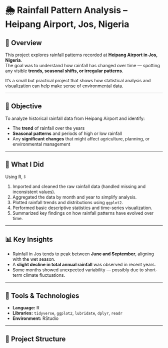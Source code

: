# 🌦️ Rainfall Pattern Analysis – Heipang Airport, Jos, Nigeria  

## 📘 Overview  
This project explores rainfall patterns recorded at **Heipang Airport in Jos, Nigeria**.  
The goal was to understand how rainfall has changed over time — spotting any visible **trends, seasonal shifts, or irregular patterns**.  

It’s a small but practical project that shows how statistical analysis and visualization can help make sense of environmental data.  

---

## 🎯 Objective  
To analyze historical rainfall data from Heipang Airport and identify:  
- The **trend** of rainfall over the years  
- **Seasonal patterns** and periods of high or low rainfall  
- Any **significant changes** that might affect agriculture, planning, or environmental management  

---

## 🧠 What I Did  
Using R, I:  
1. Imported and cleaned the raw rainfall data (handled missing and inconsistent values).  
2. Aggregated the data by month and year to simplify analysis.  
3. Plotted rainfall trends and distributions using `ggplot2`.  
4. Performed basic descriptive statistics and time-series visualization.  
5. Summarized key findings on how rainfall patterns have evolved over time.  

---

## 📊 Key Insights  
- Rainfall in Jos tends to peak between **June and September**, aligning with the wet season.  
- A **slight decline in total annual rainfall** was observed in recent years.  
- Some months showed unexpected variability — possibly due to short-term climate fluctuations.  


---

## 🧰 Tools & Technologies  
- **Language:** R  
- **Libraries:** `tidyverse`, `ggplot2`, `lubridate`, `dplyr`, `readr`  
- **Environment:** RStudio  

---

## 📂 Project Structure  
